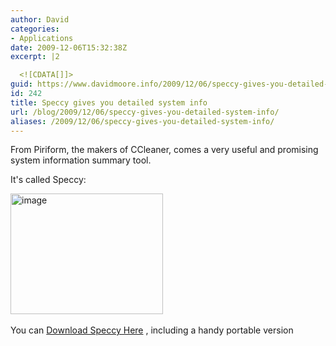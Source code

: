 ```yaml
---
author: David
categories:
- Applications
date: 2009-12-06T15:32:38Z
excerpt: |2

  <![CDATA[]]>
guid: https://www.davidmoore.info/2009/12/06/speccy-gives-you-detailed-system-info/
id: 242
title: Speccy gives you detailed system info
url: /blog/2009/12/06/speccy-gives-you-detailed-system-info/
aliases: /2009/12/06/speccy-gives-you-detailed-system-info/
---
```


<p>From Piriform, the makers of CCleaner, comes a very useful and promising system information summary tool.</p> <p>It's called Speccy:</p> <p><a href="/wp-content/uploads/2009/12/image.png"><img style="border-bottom: 0px; border-left: 0px; display: inline; border-top: 0px; border-right: 0px" title="image" border="0" alt="image" src="/wp-content/uploads/2009/12/image_thumb.png" width="244" height="193" /></a>&#160;</p> <p>You can <a href="http://www.piriform.com/speccy/download">Download Speccy Here</a> , including a handy portable version</p>